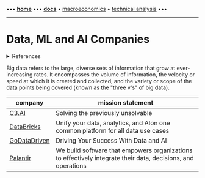 [//]: # "START - Navigation between Markdown pages inside of GitHub."

••• **[home](/README.md)** ••• **[docs](/docs/index.md)** • [macroeconomics](/docs/index.md#macroeconomics) • [technical analysis](/docs/index.md#technical-analysis) •••

[//]: # "END - Navigation between Markdown pages inside of GitHub."

---

# Data, ML and AI Companies

<details><summary>References</summary>

---

- [Investopedia | Big Data](https://www.investopedia.com/terms/b/big-data.asp)

---

</details>

Big data refers to the large, diverse sets of information that grow at ever-increasing rates. It encompasses the volume of information, the velocity or speed at which it is created and collected, and the variety or scope of the data points being covered (known as the "three v's" of big data).

| company                                  | mission statement                                                                                            |
| ---------------------------------------- | ------------------------------------------------------------------------------------------------------------ |
| [C3.AI](https://c3.ai)                   | Solving the previously unsolvable                                                                            |
| [DataBricks](https://databricks.com/) | Unify your data, analytics, and AIon one common platform for all data use cases |
| [GoDataDriven](https://godatadriven.com) | Driving Your Success With Data and AI                                                                        |
| [Palantir](https://www.palantir.com)     | We build software that empowers organizations to effectively integrate their data, decisions, and operations |
